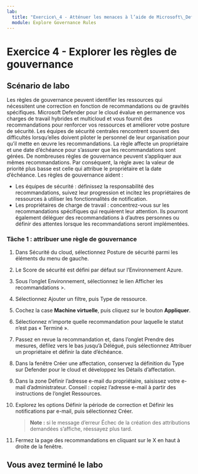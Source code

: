 ```yaml
---
lab:
  title: "Exercice\_4 - Atténuer les menaces à l’aide de Microsoft\_Defender\_pour\_le\_cloud"
  module: Explore Governance Rules
---
```


# Exercice 4 - Explorer les règles de gouvernance

## Scénario de labo

Les règles de gouvernance peuvent identifier les ressources qui nécessitent une correction en fonction de recommandations ou de gravités spécifiques. Microsoft Defender pour le cloud évalue en permanence vos charges de travail hybrides et multicloud et vous fournit des recommandations pour renforcer vos ressources et améliorer votre posture de sécurité. Les équipes de sécurité centrales rencontrent souvent des difficultés lorsqu’elles doivent piloter le personnel de leur organisation pour qu’il mette en œuvre les recommandations. La règle affecte un propriétaire et une date d’échéance pour s’assurer que les recommandations sont gérées. De nombreuses règles de gouvernance peuvent s’appliquer aux mêmes recommandations. Par conséquent, la règle avec la valeur de priorité plus basse est celle qui attribue le propriétaire et la date d’échéance. Les règles de gouvernance aident :

- Les équipes de sécurité : définissez la responsabilité des recommandations, suivez leur progression et incitez les propriétaires de ressources à utiliser les fonctionnalités de notification.
- Les propriétaires de charge de travail : concentrez-vous sur les recommandations spécifiques qui requièrent leur attention. Ils pourront également déléguer des recommandations à d’autres personnes ou définir des attentes lorsque les recommandations seront implémentées.

### Tâche 1 : attribuer une règle de gouvernance

1. Dans Sécurité du cloud, sélectionnez Posture de sécurité parmi les éléments du menu de gauche.

1. Le Score de sécurité est défini par défaut sur l’Environnement Azure.

1. Sous l’onglet Environnement, sélectionnez le lien Afficher les recommandations >.

1. Sélectionnez Ajouter un filtre, puis Type de ressource.

1. Cochez la case **Machine virtuelle**, puis cliquez sur le bouton **Appliquer**.

1. Sélectionnez n’importe quelle recommandation pour laquelle le statut n’est pas « Terminé ».

1. Passez en revue la recommandation et, dans l’onglet Prendre des mesures, défilez vers le bas jusqu’à Délégué, puis sélectionnez Attribuer un propriétaire et définir la date d’échéance.

1. Dans la fenêtre Créer une affectation, conservez la définition du Type sur Defender pour le cloud et développez les Détails d’affectation.

1. Dans la zone Définir l’adresse e-mail du propriétaire, saisissez votre e-mail d’administrateur. Conseil : copiez l’adresse e-mail à partir des instructions de l’onglet Ressources.

1. Explorez les options Définir la période de correction et Définir les notifications par e-mail, puis sélectionnez Créer.

    >**Note :** si le message d’erreur Échec de la création des attributions demandées s’affiche, réessayez plus tard.

1. Fermez la page des recommandations en cliquant sur le X en haut à droite de la fenêtre.

## Vous avez terminé le labo
